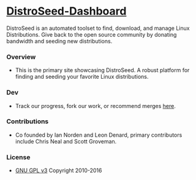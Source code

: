 # [DistroSeed-Dashboard](https://distroseed.com)
DistroSeed is an automated toolset to find, download, and manage Linux Distributions. Give back to the open source community by donating bandwidth and seeding new distributions.

### Overview ###
* This is the primary site showcasing DistroSeed. A robust platform for finding and seeding your favorite Linux distributions.

### Dev ###
* Track our progress, fork our work, or recommend merges [here](https://github.com/DistroSeed/DistroSeed).

### Contributions ###
* Co founded by Ian Norden and Leon Denard, primary contributors include Chris Neal and Scott Groveman.

### License ###
* [GNU GPL v3](http://www.gnu.org/licenses/gpl.html)
Copyright 2010-2016
